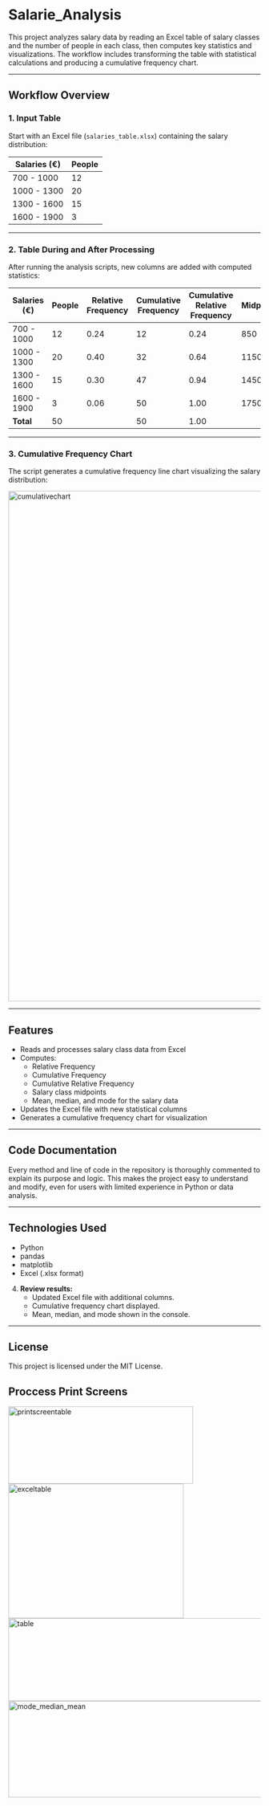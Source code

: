 # Salarie_Analysis

This project analyzes salary data by reading an Excel table of salary classes and the number of people in each class, then computes key statistics and visualizations. The workflow includes transforming the table with statistical calculations and producing a cumulative frequency chart.

---

## Workflow Overview

### 1. Input Table

Start with an Excel file (`salaries_table.xlsx`) containing the salary distribution:

| Salaries (€)   | People |
| -------------- | ------ |
| 700 - 1000     | 12     |
| 1000 - 1300    | 20     |
| 1300 - 1600    | 15     |
| 1600 - 1900    | 3      |

---

### 2. Table During and After Processing

After running the analysis scripts, new columns are added with computed statistics:

| Salaries (€)   | People | Relative Frequency | Cumulative Frequency | Cumulative Relative Frequency | Midpoint |
| -------------- | ------ | ----------------- | -------------------- | ----------------------------- | -------- |
| 700 - 1000     | 12     | 0.24              | 12                   | 0.24                          | 850      |
| 1000 - 1300    | 20     | 0.40              | 32                   | 0.64                          | 1150     |
| 1300 - 1600    | 15     | 0.30              | 47                   | 0.94                          | 1450     |
| 1600 - 1900    | 3      | 0.06              | 50                   | 1.00                          | 1750     |
| **Total**      | 50     |                   | 50                   | 1.00                          |          |

---

### 3. Cumulative Frequency Chart

The script generates a cumulative frequency line chart visualizing the salary distribution:

<img width="1919" height="1017" alt="cumulativechart" src="https://github.com/user-attachments/assets/e6fa9888-6889-41ad-927d-de91cef21bb6" />


---

## Features

- Reads and processes salary class data from Excel
- Computes:
  - Relative Frequency
  - Cumulative Frequency
  - Cumulative Relative Frequency
  - Salary class midpoints
  - Mean, median, and mode for the salary data
- Updates the Excel file with new statistical columns
- Generates a cumulative frequency chart for visualization

---

## Code Documentation

Every method and line of code in the repository is thoroughly commented to explain its purpose and logic. This makes the project easy to understand and modify, even for users with limited experience in Python or data analysis.

---

## Technologies Used

- Python
- pandas
- matplotlib
- Excel (.xlsx format)

4. **Review results:**
   - Updated Excel file with additional columns.
   - Cumulative frequency chart displayed.
   - Mean, median, and mode shown in the console.

---

## License

This project is licensed under the MIT License.

## Proccess Print Screens

<img width="369" height="154" alt="printscreentable" src="https://github.com/user-attachments/assets/fa9f356c-c3c4-4f08-b17b-87764b756c04" />


<img width="350" height="268" alt="exceltable" src="https://github.com/user-attachments/assets/7b07178c-3878-4955-89da-b3146ab417fb" />



<img width="565" height="165" alt="table" src="https://github.com/user-attachments/assets/0f187166-1c3f-4d1b-b55c-f854966c5f6c" />



<img width="657" height="192" alt="mode_median_mean" src="https://github.com/user-attachments/assets/29d7580a-a846-47ef-a381-1703b6a4d28f" />

